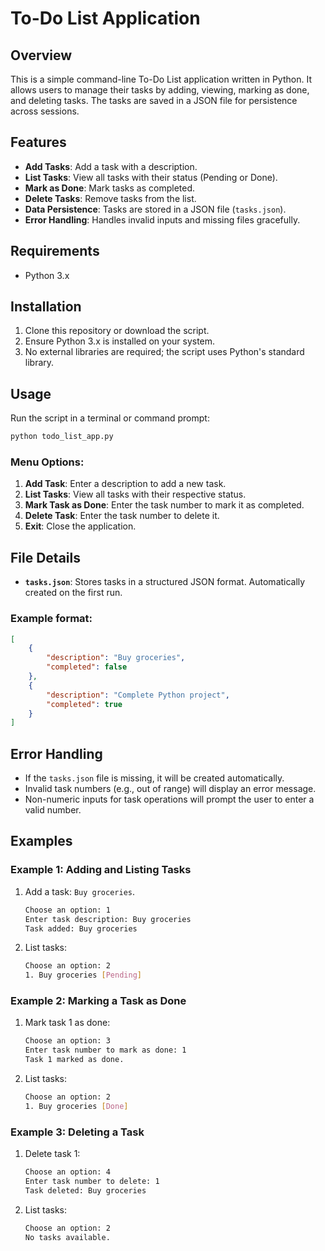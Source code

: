 # To-Do List Application

## Overview
This is a simple command-line To-Do List application written in Python. It allows users to manage their tasks by adding, viewing, marking as done, and deleting tasks. The tasks are saved in a JSON file for persistence across sessions.

## Features
- **Add Tasks**: Add a task with a description.
- **List Tasks**: View all tasks with their status (Pending or Done).
- **Mark as Done**: Mark tasks as completed.
- **Delete Tasks**: Remove tasks from the list.
- **Data Persistence**: Tasks are stored in a JSON file (`tasks.json`).
- **Error Handling**: Handles invalid inputs and missing files gracefully.

## Requirements
- Python 3.x

## Installation
1. Clone this repository or download the script.
2. Ensure Python 3.x is installed on your system.
3. No external libraries are required; the script uses Python's standard library.

## Usage
Run the script in a terminal or command prompt:
```bash
python todo_list_app.py
```

### Menu Options:
1. **Add Task**: Enter a description to add a new task.
2. **List Tasks**: View all tasks with their respective status.
3. **Mark Task as Done**: Enter the task number to mark it as completed.
4. **Delete Task**: Enter the task number to delete it.
5. **Exit**: Close the application.

## File Details
- **`tasks.json`**: Stores tasks in a structured JSON format. Automatically created on the first run.

### Example format:
```json
[
    {
        "description": "Buy groceries",
        "completed": false
    },
    {
        "description": "Complete Python project",
        "completed": true
    }
]
```

## Error Handling
- If the `tasks.json` file is missing, it will be created automatically.
- Invalid task numbers (e.g., out of range) will display an error message.
- Non-numeric inputs for task operations will prompt the user to enter a valid number.

## Examples

### Example 1: Adding and Listing Tasks
1. Add a task: `Buy groceries`.
   ```bash
   Choose an option: 1
   Enter task description: Buy groceries
   Task added: Buy groceries
   ```
2. List tasks:
   ```bash
   Choose an option: 2
   1. Buy groceries [Pending]
   ```

### Example 2: Marking a Task as Done
1. Mark task 1 as done:
   ```bash
   Choose an option: 3
   Enter task number to mark as done: 1
   Task 1 marked as done.
   ```
2. List tasks:
   ```bash
   Choose an option: 2
   1. Buy groceries [Done]
   ```

### Example 3: Deleting a Task
1. Delete task 1:
   ```bash
   Choose an option: 4
   Enter task number to delete: 1
   Task deleted: Buy groceries
   ```
2. List tasks:
   ```bash
   Choose an option: 2
   No tasks available.
   ```

